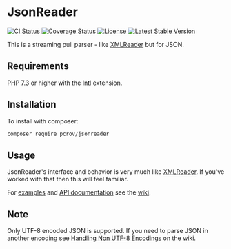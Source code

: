 # JsonReader


[![CI Status](https://github.com/pcrov/JsonReader/workflows/CI/badge.svg)](https://github.com/pcrov/JsonReader/actions?query=workflow%3ACI)
[![Coverage Status](https://coveralls.io/repos/github/pcrov/JsonReader/badge.svg?branch=master)](https://coveralls.io/github/pcrov/JsonReader?branch=master)
[![License](https://poser.pugx.org/pcrov/jsonreader/license)](https://github.com/pcrov/JsonReader/blob/master/LICENSE)
[![Latest Stable Version](https://poser.pugx.org/pcrov/jsonreader/v/stable)](https://packagist.org/packages/pcrov/jsonreader)

This is a streaming pull parser - like [XMLReader](http://php.net/xmlreader) but for JSON.

## Requirements

PHP 7.3 or higher with the Intl extension.

## Installation

To install with composer:

```sh
composer require pcrov/jsonreader
```

## Usage

JsonReader's interface and behavior is very much like [XMLReader](http://php.net/xmlreader). If you've worked with that then
this will feel familiar.

For [examples](https://github.com/pcrov/JsonReader/wiki/Examples) and
[API documentation](https://github.com/pcrov/JsonReader/wiki/JsonReader-API) see
the [wiki](https://github.com/pcrov/JsonReader/wiki).

## Note

Only UTF-8 encoded JSON is supported. If you need to parse JSON in another encoding
see [Handling Non UTF-8 Encodings](https://github.com/pcrov/JsonReader/wiki/Handling-Non-UTF-8-Encodings)
on the [wiki](https://github.com/pcrov/JsonReader/wiki).
